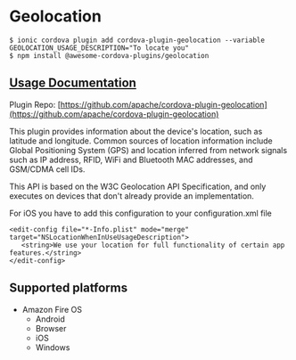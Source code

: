 # Geolocation

```text
$ ionic cordova plugin add cordova-plugin-geolocation --variable GEOLOCATION_USAGE_DESCRIPTION="To locate you"
$ npm install @awesome-cordova-plugins/geolocation
```

## [Usage Documentation](https://danielsogl.gitbook.io/awesome-cordova-plugins/plugins/geolocation/)

Plugin Repo: [https://github.com/apache/cordova-plugin-geolocation](https://github.com/apache/cordova-plugin-geolocation)

This plugin provides information about the device's location, such as latitude and longitude. Common sources of location information include Global Positioning System \(GPS\) and location inferred from network signals such as IP address, RFID, WiFi and Bluetooth MAC addresses, and GSM/CDMA cell IDs.

This API is based on the W3C Geolocation API Specification, and only executes on devices that don't already provide an implementation.

For iOS you have to add this configuration to your configuration.xml file

```markup
<edit-config file="*-Info.plist" mode="merge" target="NSLocationWhenInUseUsageDescription">
   <string>We use your location for full functionality of certain app features.</string>
</edit-config>
```

## Supported platforms

* Amazon Fire OS
  * Android
  * Browser
  * iOS
  * Windows


